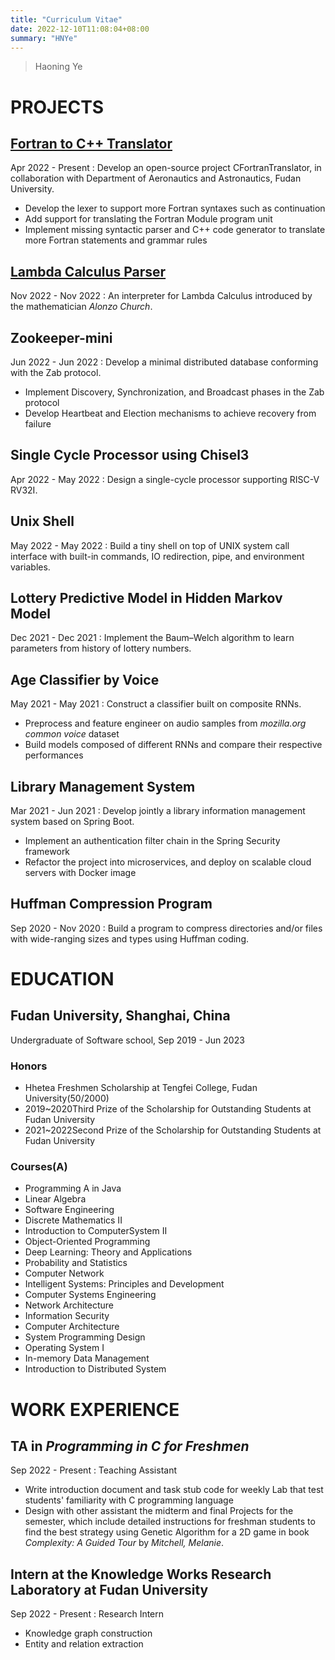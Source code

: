 ```yaml
---
title: "Curriculum Vitae"
date: 2022-12-10T11:08:04+08:00
summary: "HNYe"
---
```

> Haoning Ye
# PROJECTS
## [Fortran to C++ Translator](https://github.com/YHN-ice/CFortranTranslator)
Apr 2022 - Present
: Develop an open-source project CFortranTranslator, in collaboration with Department of Aeronautics and Astronautics, Fudan University.
+ Develop the lexer to support more Fortran syntaxes such as continuation
+ Add support for translating the Fortran Module program unit
+ Implement missing syntactic parser and C++ code generator to translate more Fortran statements and grammar rules
## [Lambda Calculus Parser](https://github.com/YHN-ice/LambdaCalculusParser)
Nov 2022 - Nov 2022
: An interpreter for Lambda Calculus introduced by the mathematician *Alonzo Church*.
## Zookeeper-mini
Jun 2022 - Jun 2022
: Develop a minimal distributed database conforming with the Zab protocol.
+ Implement Discovery, Synchronization, and Broadcast phases in the Zab protocol 
+ Develop Heartbeat and Election mechanisms to achieve recovery from failure
## Single Cycle Processor using Chisel3
Apr 2022 - May 2022
: Design a single-cycle processor supporting RISC-V RV32I.
## Unix Shell
May 2022 - May 2022
: Build a tiny shell on top of UNIX system call interface with built-in commands, IO redirection, pipe, and environment variables.
## Lottery Predictive Model in Hidden Markov Model
Dec 2021 - Dec 2021
: Implement the Baum–Welch algorithm to learn parameters from history of lottery numbers.
## Age Classifier by Voice
May 2021 - May 2021
: Construct a classifier built on composite RNNs.
+ Preprocess and feature engineer on audio samples from *mozilla.org common voice* dataset 
+ Build models composed of different RNNs and compare their respective performances
## Library Management System
Mar 2021 - Jun 2021
: Develop jointly a library information management system based on Spring Boot.
+ Implement an authentication filter chain in the Spring Security framework
+ Refactor the project into microservices, and deploy on scalable cloud servers with Docker image
## Huffman Compression Program
Sep 2020 - Nov 2020
: Build a program to compress directories and/or files with wide-ranging sizes and types using Huffman coding.

# EDUCATION
## Fudan University, Shanghai, China
  Undergraduate of Software school, Sep 2019 - Jun 2023
### Honors
+ Hhetea Freshmen Scholarship at Tengfei College, Fudan University(50/2000)
+ 2019~2020Third Prize of the Scholarship for Outstanding Students at Fudan University
+ 2021~2022Second Prize of the Scholarship for Outstanding Students at Fudan University

### Courses(A)
- Programming A in Java
- Linear Algebra
- Software Engineering
- Discrete Mathematics II
- Introduction to ComputerSystem II
- Object-Oriented Programming
- Deep Learning: Theory and Applications
- Probability and Statistics
- Computer Network
- Intelligent Systems: Principles and Development
- Computer Systems Engineering
- Network Architecture
- Information Security
- Computer Architecture
- System Programming Design
- Operating System I
- In-memory Data Management
- Introduction to Distributed System

# WORK EXPERIENCE
## TA in *Programming in C for Freshmen*
Sep 2022 - Present
: Teaching Assistant
+ Write introduction document and task stub code for weekly Lab that test students' familiarity with C programming language 
+ Design with other assistant the midterm and final Projects for the semester, which include detailed instructions for freshman students to find the best strategy using Genetic Algorithm for a 2D game in book *Complexity: A Guided Tour* by *Mitchell, Melanie*.

## Intern at the Knowledge Works Research Laboratory at Fudan University
Sep 2022 - Present
: Research Intern
+ Knowledge graph construction
+ Entity and relation extraction
